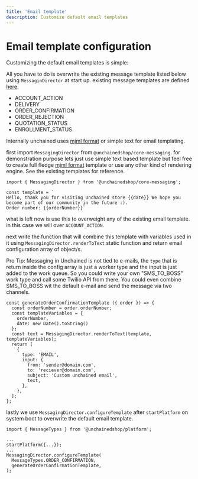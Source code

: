 ```yaml
---
title: 'Email template'
description: Customize default email templates
---
```


# Email template configuration

Customizing the default email templates is simple:

All you have to do is overwrite the existing message template listed below using `MessaginDirector` at start up.
existing message templates are defined [here](https://github.com/unchainedshop/unchained/blob/master/packages/platform/setup-templates.js):

- ACCOUNT_ACTION
- DELIVERY
- ORDER_CONFIRMATION
- ORDER_REJECTION
- QUOTATION_STATUS
- ENROLLMENT_STATUS

Internally unchained uses [mjml format](https://documentation.mjml.io/) or simple text for email templating.

first import `MessagingDirector` from `@unchainedshop/core-messaging`. for demonstration purpose lets just use simple text based template but feel free to create full fledge [mjml format](https://documentation.mjml.io/) template or use any other kind of rendering engine. See the existing templates for reference.

```
import { MessagingDirector } from '@unchainedshop/core-messaging';

const template = `
Hello, thank you for visiting Unchained store {{date}} We hope you become part of our community in the future :).
Order number: {{orderNumber}}`
```

what is left now is use this to overweight any of the existing email template. in this case we will over `ACCOUNT_ACTION`.

next write the function that will combine this template with variables used in it using `MessagingDirector.renderToText` static function and return email configuration array of object/s.

Pro Tip: Messaging in Unchained is not tied to e-mails, the `type` that is return inside the config array is just a worker type and the input is just added to the work queue. So you could write your own "SMS_TO_BOSS" work type and call some Twilio API from there. You could even combine SMS_TO_BOSS wit the default e-mail and send the message via two channels.

```
const generateOrderConfirmationTemplate ({ order }) => {
  const orderNumber = order.orderNumber;
  const templateVariables = {
    orderNumber,
    date: new Date().toString()
  };
  const text = MessagingDirector.renderToText(template, templateVariables);
  return [
    {
      type: 'EMAIL',
      input: {
        from: 'sender@domain.com',
        to: 'reciever@domain.com',
        subject: 'Custom unchained email',
        text,
      },
    },
  ];
};

```

lastly we use `MessagingDirector.configureTemplate` after `startPlatform` on system boot to overwrite the default email template.

```
import { MessageTypes } from '@unchainedshop/platform';

...
startPlatform({...});
...
MessagingDirector.configureTemplate(
  MessageTypes.ORDER_CONFIRMATION,
  generateOrderConfirmationTemplate,
);

```

